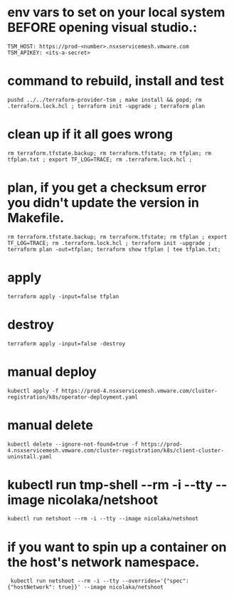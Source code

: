 # env vars to set on your local system BEFORE opening visual studio.:
```
TSM_HOST: https://prod-<number>.nsxservicemesh.vmware.com
TSM_APIKEY: <its-a-secret>
```

# command to rebuild, install and test
```
pushd ../../terraform-provider-tsm ; make install && popd; rm .terraform.lock.hcl ; terraform init -upgrade ; terraform plan
```

# clean up if it all goes wrong
```
rm terraform.tfstate.backup; rm terraform.tfstate; rm tfplan; rm tfplan.txt ; export TF_LOG=TRACE; rm .terraform.lock.hcl ; 
```

# plan, if you get a checksum error you didn't update the version in Makefile.
```
rm terraform.tfstate.backup; rm terraform.tfstate; rm tfplan ; export TF_LOG=TRACE; rm .terraform.lock.hcl ; terraform init -upgrade ; terraform plan -out=tfplan; terraform show tfplan | tee tfplan.txt; 
```


# apply
```
terraform apply -input=false tfplan
```

# destroy
```
terraform apply -input=false -destroy
```

# manual deploy
```
kubectl apply -f https://prod-4.nsxservicemesh.vmware.com/cluster-registration/k8s/operator-deployment.yaml
```

# manual delete
```
kubectl delete --ignore-not-found=true -f https://prod-4.nsxservicemesh.vmware.com/cluster-registration/k8s/client-cluster-uninstall.yaml
```

# kubectl run tmp-shell --rm -i --tty --image nicolaka/netshoot
```
kubectl run netshoot --rm -i --tty --image nicolaka/netshoot
```


# if you want to spin up a container on the host's network namespace.
```
 kubectl run netshoot --rm -i --tty --overrides='{"spec": {"hostNetwork": true}}' --image nicolaka/netshoot
```